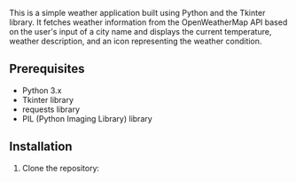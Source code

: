 This is a simple weather application built using Python and the Tkinter library. It fetches weather information from the OpenWeatherMap API based on the user's input of a city name and displays the current temperature, weather description, and an icon representing the weather condition.

## Prerequisites

- Python 3.x
- Tkinter library
- requests library
- PIL (Python Imaging Library) library

## Installation

1. Clone the repository:

